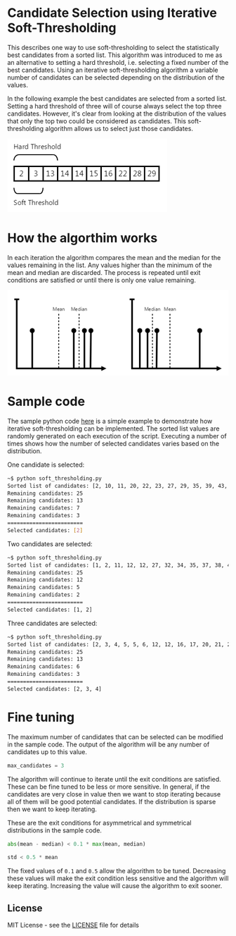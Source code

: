 # Candidate Selection using Iterative Soft-Thresholding

This describes one way to use soft-thresholding to select the statistically best candidates from a sorted list. This algorithm was introduced to me as an alternative to setting a hard threshold, i.e. selecting a fixed number of the best candidates. Using an iterative soft-thresholding algorithm a variable number of candidates can be selected depending on the distribution of the values.

In the following example the best candidates are selected from a sorted list. Setting a hard threshold of three will of course always select the top three candidates. However, it's clear from looking at the distribution of the values that only the top two could be considered as candidates. This soft-thresholding algorithm allows us to select just those candidates.

![HardVsSoftThresholding](/images/hard-vs-soft-thresholding.png?raw=true)

# How the algorthim works

In each iteration the algorithm compares the mean and the median for the values remaining in the list. Any values higher than the minimum of the mean and median are discarded. The process is repeated until exit conditions are satisfied or until there is only one value remaining.

![CompareMeanMedian](/images/compare-mean-median.png?raw=true)

# Sample code

The sample python code [here](soft_thresholding.py) is a simple example to demonstrate how iterative soft-thresholding can be implemented. The sorted list values are randomly generated on each execution of the script. Executing a number of times shows how the number of selected candidates varies based on the distribution.

One candidate is selected:
```bash
~$ python soft_thresholding.py
Sorted list of candidates: [2, 10, 11, 20, 22, 23, 27, 29, 35, 39, 43, 44, 49, 57, 58, 61, 65, 66, 68, 83, 83, 91, 94, 94, 99]
Remaining candidates: 25
Remaining candidates: 13
Remaining candidates: 7
Remaining candidates: 3
========================
Selected candidates: [2]
```
Two candidates are selected:
```bash
~$ python soft_thresholding.py
Sorted list of candidates: [1, 2, 11, 12, 12, 27, 32, 34, 35, 37, 38, 44, 46, 48, 50, 59, 60, 60, 62, 71, 71, 75, 77, 80, 91]
Remaining candidates: 25
Remaining candidates: 12
Remaining candidates: 5
Remaining candidates: 2
========================
Selected candidates: [1, 2]
```
Three candidates are selected:
```bash
~$ python soft_thresholding.py
Sorted list of candidates: [2, 3, 4, 5, 5, 6, 12, 12, 16, 17, 20, 21, 26, 27, 32, 34, 41, 53, 55, 58, 59, 61, 72, 86, 96]
Remaining candidates: 25
Remaining candidates: 13
Remaining candidates: 6
Remaining candidates: 3
========================
Selected candidates: [2, 3, 4]
```

# Fine tuning

The maximum number of candidates that can be selected can be modified in the sample code. The output of the algorithm will be any number of candidates up to this value.
```python
max_candidates = 3
```

The algorithm will continue to iterate until the exit conditions are satisfied. These can be fine tuned to be less or more sensitive. In general, if the candidates are very close in value then we want to stop iterating because all of them will be good potential candidates. If the distribution is sparse then we want to keep iterating.

These are the exit conditions for asymmetrical and symmetrical distributions in the sample code.
```python
abs(mean - median) < 0.1 * max(mean, median)
```
```python
std < 0.5 * mean
```
The fixed values of `0.1` and `0.5` allow the algorithm to be tuned. Decreasing these values will make the exit condition less sensitive and the algorithm will keep iterating. Increasing the value will cause the algorithm to exit sooner.

## License

MIT License - see the [LICENSE](LICENSE) file for details
